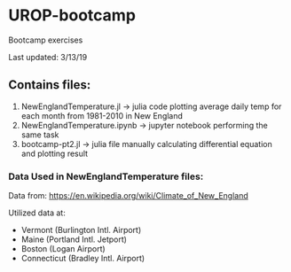 # UROP-bootcamp
Bootcamp exercises 

Last updated: 3/13/19

## Contains files:  
1. NewEnglandTemperature.jl -> julia code plotting average daily temp for each month from 1981-2010 in New England
2. NewEnglandTemperature.ipynb -> jupyter notebook performing the same task
3. bootcamp-pt2.jl -> julia file manually calculating differential equation and plotting result 

### Data Used in NewEnglandTemperature files: 
Data from: https://en.wikipedia.org/wiki/Climate_of_New_England

Utilized data at:
* Vermont (Burlington Intl. Airport)
* Maine (Portland Intl. Jetport)
* Boston (Logan Airport)
* Connecticut (Bradley Intl. Airport) 
